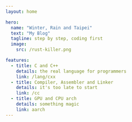 ```yaml
---
layout: home

hero:
  name: "Winter, Rain and Taipei"
  text: "My Blog"
  tagline: step by step, coding first
  image:
    src: /rust-killer.png

features:
  - title: C and C++
    details: the real language for programmers
    link: /lang/cxx
  - title: Compiler, Assembler and Linker
    details: it's too late to start
    link: /cc
  - title: GPU and CPU arch
    details: something magic
    link: aarch
---
```


